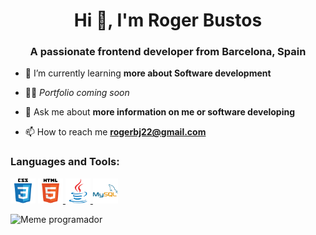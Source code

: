 <h1 align="center">Hi 👋, I'm Roger Bustos</h1>
<h3 align="center">A passionate frontend developer from Barcelona, Spain</h3>

- 🌱 I’m currently learning **more about Software development**

- 👨‍💻 <i>Portfolio coming soon</i>

- 💬 Ask me about **more information on me or software developing**

- 📫 How to reach me **rogerbj22@gmail.com**

<h3 align="left">Languages and Tools:</h3>
<p align="left"> <img src="https://raw.githubusercontent.com/devicons/devicon/master/icons/css3/css3-original-wordmark.svg" alt="css3" width="40" height="40"/> </a> <a href="https://www.w3.org/html/" target="_blank" rel="noreferrer"> <img src="https://raw.githubusercontent.com/devicons/devicon/master/icons/html5/html5-original-wordmark.svg" alt="html5" width="40" height="40"/> </a> <a href="https://www.java.com" target="_blank" rel="noreferrer"> <img src="https://raw.githubusercontent.com/devicons/devicon/master/icons/java/java-original.svg" alt="java" width="40" height="40"/> </a> <a href="https://www.mysql.com/" target="_blank" rel="noreferrer"> <img src="https://raw.githubusercontent.com/devicons/devicon/master/icons/mysql/mysql-original-wordmark.svg" alt="mysql" width="40" height="40"/> </a> </p>
<img src="https://www.boredpanda.es/blog/wp-content/uploads/2022/03/6229d0a15a6c7-png__700.jpg" alt="Meme programador">
